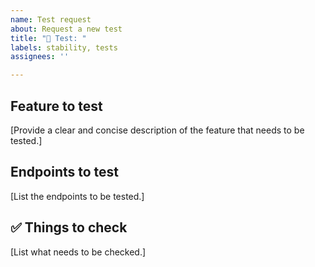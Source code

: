 ```yaml
---
name: Test request
about: Request a new test
title: "🔧 Test: "
labels: stability, tests
assignees: ''

---
```


## Feature to test

[Provide a clear and concise description of the feature that needs to be tested.]

## Endpoints to test

[List the endpoints to be tested.]

## ✅ Things to check

[List what needs to be checked.]
